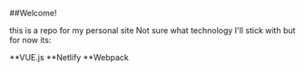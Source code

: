 
##Welcome!


this is a repo for my personal site Not sure what technology
I'll stick with but for now its:

**VUE.js
**Netlify
**Webpack 
